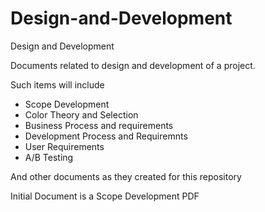# Design-and-Development
Design and Development

Documents related to design and development of a project.

Such items will include

- Scope Development
- Color Theory and Selection
- Business Process and requirements
- Development Process and Requiremnts
- User Requirements
- A/B Testing

And other documents as they created for this repository

Initial Document is a Scope Development PDF

